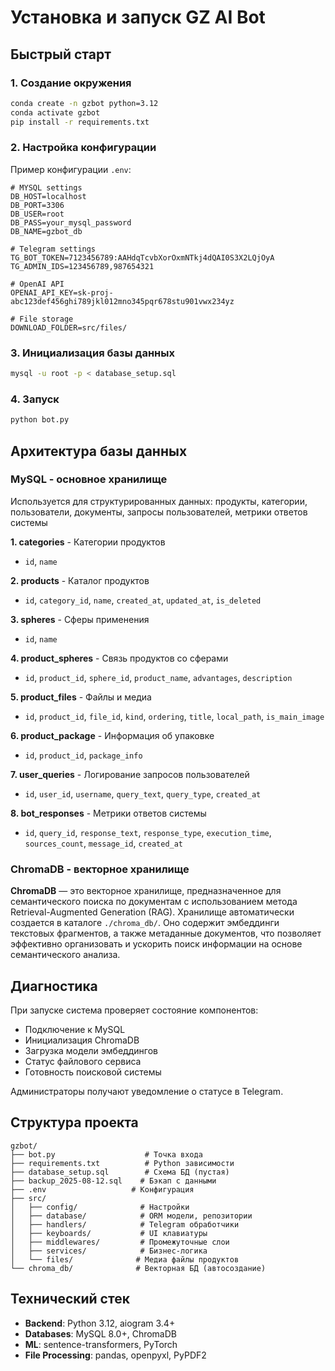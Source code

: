 # Установка и запуск GZ AI Bot

## Быстрый старт

### 1. Создание окружения
```bash
conda create -n gzbot python=3.12
conda activate gzbot
pip install -r requirements.txt
```

### 2. Настройка конфигурации
Пример конфигурации `.env`:
```env
# MYSQL settings
DB_HOST=localhost
DB_PORT=3306
DB_USER=root
DB_PASS=your_mysql_password
DB_NAME=gzbot_db

# Telegram settings
TG_BOT_TOKEN=7123456789:AAHdqTcvbXorOxmNTkj4dQAI0S3X2LQjOyA
TG_ADMIN_IDS=123456789,987654321

# OpenAI API
OPENAI_API_KEY=sk-proj-abc123def456ghi789jkl012mno345pqr678stu901vwx234yz

# File storage
DOWNLOAD_FOLDER=src/files/
```

### 3. Инициализация базы данных
```bash
mysql -u root -p < database_setup.sql
```

### 4. Запуск
```bash
python bot.py
```

## Архитектура базы данных

### MySQL - основное хранилище
Используется для структурированных данных: продукты, категории, пользователи, документы, запросы пользователей, метрики ответов системы

**1. categories** - Категории продуктов
- `id`, `name`

**2. products** - Каталог продуктов  
- `id`, `category_id`, `name`, `created_at`, `updated_at`, `is_deleted`

**3. spheres** - Сферы применения
- `id`, `name`

**4. product_spheres** - Связь продуктов со сферами
- `id`, `product_id`, `sphere_id`, `product_name`, `advantages`, `description`

**5. product_files** - Файлы и медиа
- `id`, `product_id`, `file_id`, `kind`, `ordering`, `title`, `local_path`, `is_main_image`

**6. product_package** - Информация об упаковке
- `id`, `product_id`, `package_info`

**7. user_queries** - Логирование запросов пользователей
- `id`, `user_id`, `username`, `query_text`, `query_type`, `created_at`

**8. bot_responses** - Метрики ответов системы
- `id`, `query_id`, `response_text`, `response_type`, `execution_time`, `sources_count`, `message_id`, `created_at`

### ChromaDB - векторное хранилище
**ChromaDB** — это векторное хранилище, предназначенное для семантического поиска по документам с использованием метода Retrieval-Augmented Generation (RAG). Хранилище автоматически создается в каталоге `./chroma_db/`. Оно содержит эмбеддинги текстовых фрагментов, а также метаданные документов, что позволяет эффективно организовать и ускорить поиск информации на основе семантического анализа.

## Диагностика

При запуске система проверяет состояние компонентов:
- Подключение к MySQL
- Инициализация ChromaDB  
- Загрузка модели эмбеддингов
- Статус файлового сервиса
- Готовность поисковой системы

Администраторы получают уведомление о статусе в Telegram.

## Структура проекта

```
gzbot/
├── bot.py                    # Точка входа
├── requirements.txt          # Python зависимости  
├── database_setup.sql        # Схема БД (пустая)
├── backup_2025-08-12.sql    # Бэкап с данными
├── .env                   # Конфигурация
├── src/
│   ├── config/              # Настройки
│   ├── database/            # ORM модели, репозитории
│   ├── handlers/            # Telegram обработчики
│   ├── keyboards/           # UI клавиатуры
│   ├── middlewares/         # Промежуточные слои
│   ├── services/            # Бизнес-логика
│   └── files/              # Медиа файлы продуктов
└── chroma_db/              # Векторная БД (автосоздание)
```

## Технический стек

- **Backend**: Python 3.12, aiogram 3.4+
- **Databases**: MySQL 8.0+, ChromaDB
- **ML**: sentence-transformers, PyTorch
- **File Processing**: pandas, openpyxl, PyPDF2
